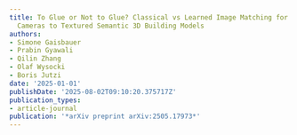 ```yaml
---
title: To Glue or Not to Glue? Classical vs Learned Image Matching for Mobile Mapping
  Cameras to Textured Semantic 3D Building Models
authors:
- Simone Gaisbauer
- Prabin Gyawali
- Qilin Zhang
- Olaf Wysocki
- Boris Jutzi
date: '2025-01-01'
publishDate: '2025-08-02T09:10:20.375717Z'
publication_types:
- article-journal
publication: '*arXiv preprint arXiv:2505.17973*'
---
```

